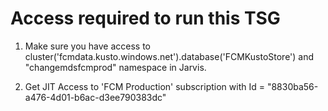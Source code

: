 # Access required to run this TSG

1) Make sure you have access to cluster('fcmdata.kusto.windows.net').database('FCMKustoStore') and "changemdsfcmprod" namespace in Jarvis.

2) Get JIT Access to 'FCM Production' subscription with Id = "8830ba56-a476-4d01-b6ac-d3ee790383dc"